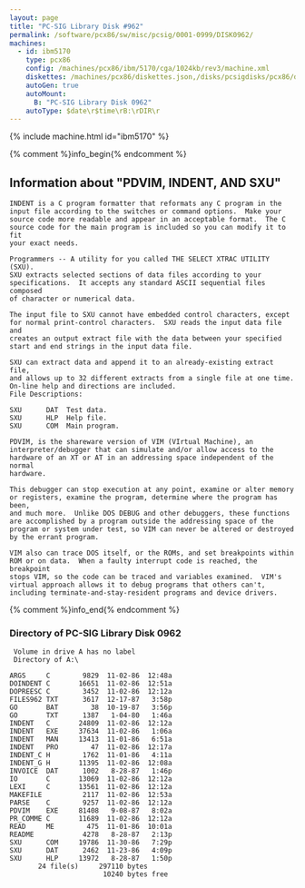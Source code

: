 ```yaml
---
layout: page
title: "PC-SIG Library Disk #962"
permalink: /software/pcx86/sw/misc/pcsig/0001-0999/DISK0962/
machines:
  - id: ibm5170
    type: pcx86
    config: /machines/pcx86/ibm/5170/cga/1024kb/rev3/machine.xml
    diskettes: /machines/pcx86/diskettes.json,/disks/pcsigdisks/pcx86/diskettes.json
    autoGen: true
    autoMount:
      B: "PC-SIG Library Disk 0962"
    autoType: $date\r$time\rB:\rDIR\r
---
```


{% include machine.html id="ibm5170" %}

{% comment %}info_begin{% endcomment %}

## Information about "PDVIM, INDENT, AND SXU"

    INDENT is a C program formatter that reformats any C program in the
    input file according to the switches or command options.  Make your
    source code more readable and appear in an acceptable format.  The C
    source code for the main program is included so you can modify it to fit
    your exact needs.
    
    Programmers -- A utility for you called THE SELECT XTRAC UTILITY (SXU).
    SXU extracts selected sections of data files according to your
    specifications.  It accepts any standard ASCII sequential files composed
    of character or numerical data.
    
    The input file to SXU cannot have embedded control characters, except
    for normal print-control characters.  SXU reads the input data file and
    creates an output extract file with the data between your specified
    start and end strings in the input data file.
    
    SXU can extract data and append it to an already-existing extract file,
    and allows up to 32 different extracts from a single file at one time.
    On-line help and directions are included.
    File Descriptions:
    
    SXU      DAT  Test data.
    SXU      HLP  Help file.
    SXU      COM  Main program.
    
    PDVIM, is the shareware version of VIM (VIrtual Machine), an
    interpreter/debugger that can simulate and/or allow access to the
    hardware of an XT or AT in an addressing space independent of the normal
    hardware.
    
    This debugger can stop execution at any point, examine or alter memory
    or registers, examine the program, determine where the program has been,
    and much more.  Unlike DOS DEBUG and other debuggers, these functions
    are accomplished by a program outside the addressing space of the
    program or system under test, so VIM can never be altered or destroyed
    by the errant program.
    
    VIM also can trace DOS itself, or the ROMs, and set breakpoints within
    ROM or on data.  When a faulty interrupt code is reached, the breakpoint
    stops VIM, so the code can be traced and variables examined.  VIM's
    virtual approach allows it to debug programs that others can't,
    including terminate-and-stay-resident programs and device drivers.
{% comment %}info_end{% endcomment %}


### Directory of PC-SIG Library Disk 0962

     Volume in drive A has no label
     Directory of A:\

    ARGS     C        9829  11-02-86  12:48a
    DOINDENT C       16651  11-02-86  12:51a
    DOPREESC C        3452  11-02-86  12:12a
    FILES962 TXT      3617  12-17-87   3:58p
    GO       BAT        38  10-19-87   3:56p
    GO       TXT      1387   1-04-80   1:46a
    INDENT   C       24809  11-02-86  12:12a
    INDENT   EXE     37634  11-02-86   1:06a
    INDENT   MAN     13413  11-01-86   6:51a
    INDENT   PRO        47  11-02-86  12:17a
    INDENT_C H        1762  11-01-86   4:11a
    INDENT_G H       11395  11-02-86  12:08a
    INVOICE  DAT      1002   8-28-87   1:46p
    IO       C       13069  11-02-86  12:12a
    LEXI     C       13561  11-02-86  12:12a
    MAKEFILE          2117  11-02-86  12:53a
    PARSE    C        9257  11-02-86  12:12a
    PDVIM    EXE     81408   9-08-87   8:02a
    PR_COMME C       11689  11-02-86  12:12a
    READ     ME        475  11-01-86  10:01a
    README            4278   8-28-87   2:13p
    SXU      COM     19786  11-30-86   7:29p
    SXU      DAT      2462  11-23-86   4:09p
    SXU      HLP     13972   8-28-87   1:50p
           24 file(s)     297110 bytes
                           10240 bytes free
